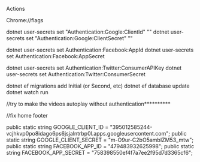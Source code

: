 Actions

Chrome://flags

dotnet user-secrets set "Authentication:Google:ClientId" "<client id>"
dotnet user-secrets set "Authentication:Google:ClientSecret" "<client secret>"

dotnet user-secrets set Authentication:Facebook:AppId <app-id>
dotnet user-secrets set Authentication:Facebook:AppSecret <app-secret>

dotnet user-secrets set Authentication:Twitter:ConsumerAPIKey <Key>
dotnet user-secrets set Authentication:Twitter:ConsumerSecret <Secret>

dotnet ef migrations add Initial (or Second, etc)
dotnet ef database update
dotnet watch run

//try to make the videos autoplay without authentication**********

//fix home footer

 public static string GOOGLE_CLIENT_ID = "395012585244-vcjhkvp0po8idago6ps6jsjalntrbp0l.apps.googleusercontent.com";
        public static string GOOGLE_CLIENT_SECRET = "m-O9ur-C2bO5ambIZM53_mtw";
        public static string FACEBOOK_APP_ID = "479483932625998";
        public static string FACEBOOK_APP_SECRET = "758398550ef4f7a7ee2f95d7d3365cf6";


